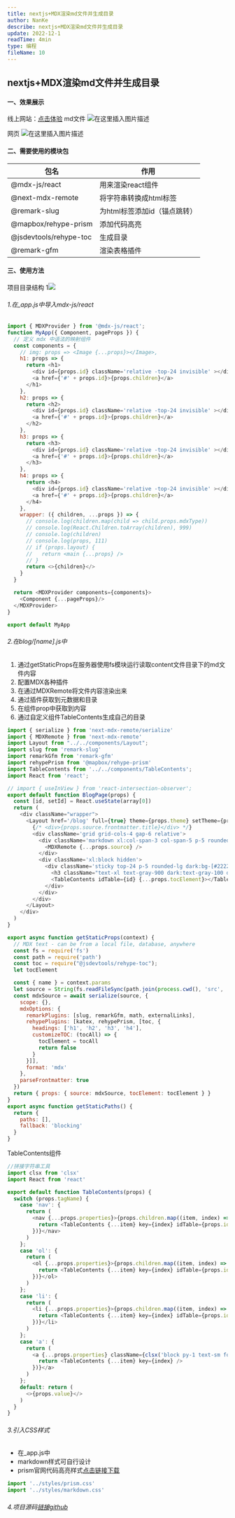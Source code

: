 ```yaml
---
title: nextjs+MDX渲染md文件并生成目录
author: NanKe
describe: nextjs+MDX渲染md文件并生成目录
update: 2022-12-1
readTime: 4min
type: 编程
fileName: 10
---
```


## nextjs+MDX渲染md文件并生成目录

#### 一、效果展示
线上网站：[点击体验](https://www.nankezs.cn/)
md文件
![在这里插入图片描述](https://img-blog.csdnimg.cn/e111f4bdd6d64f93beba0a0c7c9421a7.png)

网页
![在这里插入图片描述](https://img-blog.csdnimg.cn/056afab1336f438b90ba3b078117b8f1.png)
#### 二、需要使用的模块包
| 包名                   | 作用                         |
| ---------------------- | ---------------------------- |
| @mdx-js/react          | 用来渲染react组件            |
| @next-mdx-remote       | 将字符串转换成html标签       |
| @remark-slug           | 为html标签添加id（锚点跳转） |
| @mapbox/rehype-prism   | 添加代码高亮                 |
| @jsdevtools/rehype-toc | 生成目录                     |
| @remark-gfm            | 渲染表格插件                 |
#### 三、使用方法
项目目录结构
1![](https://img-blog.csdnimg.cn/ed5d4fae1aad42a0a749b8a05532ccb9.png)
###### 1.在_app.js中导入mdx-js/react

```javascript
import { MDXProvider } from '@mdx-js/react';
function MyApp({ Component, pageProps }) {
  // 定义 mdx 中语法的映射组件
  const components = {
    // img: props => <Image {...props}></Image>,
    h1: props => {
      return <h1>
        <div id={props.id} className='relative -top-24 invisible' ></div>
        <a href={'#' + props.id}>{props.children}</a>
      </h1>
    },
    h2: props => {
      return <h2>
        <div id={props.id} className='relative -top-24 invisible' ></div>
        <a href={'#' + props.id}>{props.children}</a>
      </h2>
    },
    h3: props => {
      return <h3>
        <div id={props.id} className='relative -top-24 invisible' ></div>
        <a href={'#' + props.id}>{props.children}</a>
      </h3>
    },
    h4: props => {
      return <h4>
        <div id={props.id} className='relative -top-24 invisible' ></div>
        <a href={'#' + props.id}>{props.children}</a>
      </h4>
    },
    wrapper: ({ children, ...props }) => {
      // console.log(children.map(child => child.props.mdxType))
      // console.log(React.Children.toArray(children), 999)
      // console.log(children)
      // console.log(props, 111)
      // if (props.layout) {
      //   return <main {...props} />
      // }
      return <>{children}</>
    }
  }

  return <MDXProvider components={components}>
    <Component {...pageProps}/>
  </MDXProvider>
}

export default MyApp
```
###### 2.在blog/[name].js中
1. 通过getStaticProps在服务器使用fs模块运行读取content文件目录下的md文件内容
2. 配置MDX各种插件
3. 在通过MDXRemote将文件内容渲染出来
4. 通过插件获取到元数据和目录
5. 在组件prop中获取到内容
6. 
   通过自定义组件TableContents生成自己的目录

```javascript
import { serialize } from 'next-mdx-remote/serialize'
import { MDXRemote } from 'next-mdx-remote'
import Layout from "../../components/Layout";
import slug from 'remark-slug'
import remarkGfm from 'remark-gfm'
import rehypePrism from '@mapbox/rehype-prism'
import TableContents from '../../components/TableContents';
import React from 'react';

// import { useInView } from 'react-intersection-observer';
export default function BlogPage(props) {
  const [id, setId] = React.useState(array[0])
  return (
    <div className="wrapper">
      <Layout href='/blog' full={true} theme={props.theme} setTheme={props.setTheme}>
        {/* <div>{props.source.frontmatter.title}</div> */}
        <div className='grid grid-cols-4 gap-6 relative'>
          <div className='markdown xl:col-span-3 col-span-5 p-5 rounded-lg dark:bg-[#222222] box-shadow bg-white'>
            <MDXRemote {...props.source} />
          </div>
          <div className='xl:block hidden'>
            <div className='sticky top-24 p-5 rounded-lg dark:bg-[#222222] box-shadow bg-white'>
              <h3 className="text-xl text-gray-900 dark:text-gray-100 dark:opacity-90 font-bold pb-4">目录</h3>
              <TableContents idTable={id} {...props.tocElement}></TableContents>
            </div>
          </div>
        </div>
      </Layout>
    </div>
  )
}

export async function getStaticProps(context) {
  // MDX text - can be from a local file, database, anywhere
  const fs = require('fs')
  const path = require('path')
  const toc = require("@jsdevtools/rehype-toc");
  let tocElement

  const { name } = context.params
  let source = String(fs.readFileSync(path.join(process.cwd(), 'src', 'content', name + '.md')))
  const mdxSource = await serialize(source, {
    scope: {},
    mdxOptions: {
      remarkPlugins: [slug, remarkGfm, math, externalLinks],
      rehypePlugins: [katex, rehypePrism, [toc, {
        headings: ['h1', 'h2', 'h3', 'h4'],
        customizeTOC: (tocAll) => {
          tocElement = tocAll
          return false
        }
      }]],
      format: 'mdx'
    },
    parseFrontmatter: true
  })
  return { props: { source: mdxSource, tocElement: tocElement } }
}
export async function getStaticPaths() {
  return {
    paths: [],
    fallback: 'blocking'
  }
}
```
TableContents组件

```javascript
//拼接字符串工具
import clsx from 'clsx'
import React from 'react'

export default function TableContents(props) {
  switch (props.tagName) {
    case 'nav': {
      return (
        <nav {...props.properties}>{props.children.map((item, index) => {
          return <TableContents {...item} key={index} idTable={props.idTable} />
        })}</nav>
      )
    };
    case 'ol': {
      return (
        <ol {...props.properties}>{props.children.map((item, index) => {
          return <TableContents {...item} key={index} idTable={props.idTable} />
        })}</ol>
      )
    };
    case 'li': {
      return (
        <li {...props.properties}>{props.children.map((item, index) => {
          return <TableContents {...item} key={index} idTable={props.idTable} />
        })}</li>
      )
    };
    case 'a': {
      return (
        <a {...props.properties} className={clsx('block py-1 text-sm font-medium hover:text-[#428dcc] focus:outline-none dark:hover:text-gray-200 focus-visible:text-gray-700 dark:opacity-90 dark:focus-visible:text-gray-200 text-gray-400', props.properties.href == '#' + props.idTable && 'text-[#428dcc] dark:text-gray-200')}>{props.children.map((item, index) => {
          return <TableContents {...item} key={index} />
        })}</a>
      )
    };
    default: return (
      <>{props.value}</>
    )
  }
}

```
###### 3.引入CSS样式
- 在_app.js中
- markdown样式可自行设计
- prism官网代码高亮样式[点击链接下载](https://prismjs.com/)

```javascript
import '../styles/prism.css'
import '../styles/markdown.css'
```
###### 4.项目源码[链接github](https://github.com/xiedingwei/next-blog)
